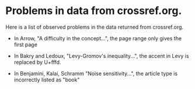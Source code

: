 # Problems in data from crossref.org.

Here is a list of observed problems in the data returned from crossref.org.

- In Arrow, "A difficulty in the concept...", the page range only gives the first page

- In Bakry and Ledoux, "Levy-Gromov's inequality...", the accent in Levy is replaced by U+fffd.

- In Benjamini, Kalai, Schramm "Noise sensitivity...", the article type is incorrectly listed as "book"